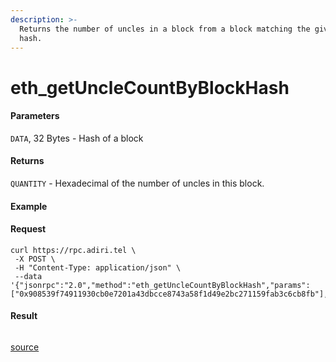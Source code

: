 ```yaml
---
description: >-
  Returns the number of uncles in a block from a block matching the given block
  hash.
---
```


# eth\_getUncleCountByBlockHash

#### Parameters

`DATA`, 32 Bytes - Hash of a block

#### Returns

`QUANTITY` - Hexadecimal of the number of uncles in this block.

#### Example

#### Request

```
curl https://rpc.adiri.tel \
 -X POST \
 -H "Content-Type: application/json" \
 --data '{"jsonrpc":"2.0","method":"eth_getUncleCountByBlockHash","params":["0x908539f74911930cb0e7201a43dbcce8743a58f1d49e2bc271159fab3c6cb8fb"],"id":1}'
```

#### Result

```
```

[source](https://ethereum.org/en/developers/docs/apis/json-rpc/#eth\_getunclecountbyblockhash)
